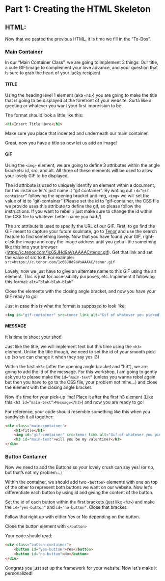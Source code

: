 # Part 1: Creating the HTML Skeleton
## HTML:

Now that we pasted the previous HTML, it is time we fill in the “To-Dos”.

### Main Container

In our “Main Container Class”, we are going to implement 3 things: Our title, a cute GIF/image to complement your love advance, and your question that is sure to grab the heart of your lucky recipient. 

#### TITLE

Using the heading level 1 element (aka `<h1>`) you are going to make the title that is going to be displayed at the forefront of your website. Sorta like a greeting or whatever you want your first impression to be.

The format should look a little like this:
```html
<h1>Insert Title Here</h1>
```
Make sure you place that indented and underneath our main container.

Great, now you have a title so now let us add an image!

#### GIF

Using the `<img>` element, we are going to define 3 attributes within the angle brackets: id, src, and alt. All three of these elements will be used to allow your lovely GIF to be displayed. 

The id attribute is used to uniquely identify an element within a document, for this instance let's just name it “gif container”. By writing out `id=”gif-container”` following the opening bracket and img, `<img>` we will set the value of id to “gif-container” (Please set the id to “gif-container, the CSS file we provide uses this attribute to define the gif, so please follow the instructions. If you want to rebel :/ just make sure to change the id within the CSS file to whatever better name you had:/)

The src attribute is used to specify the URL of our GIF. First, to go find the GIF meant to capture your future soulmate, go to [Tenor](https://tenor.com/) and use the search feature to find something lovely. Now that you have found your GIF, right-click the image and copy the image address until you get a little something like this into your browser (https://c.tenor.com/1c6SJHd9aVsAAAAC/tenor.gif). Get that link and set the value of src to it. For example: `src=https://c.tenor.com/1c6SJHd9aVsAAAAC/tenor.gif`

Lovely, now we just have to give an alternate name to this GIF using the alt element. This is just for accessibility purposes, etc. Implement it following this format: `alt=”blah-blah-blah”`

Close the elements with the closing angle bracket, and now you have your GIF ready to go!

Just in case this is what the format is supposed to look like: 
```html
<img id="gif-container" src=tenor link alt="Gif of whatever you picked">
```

#### MESSAGE

It is time to shoot your shot!

Just like the title, we will implement text but this time using the `<h3>` element. Unlike the title though, we need to set the id of your smooth pick-up (so we can change it when they say yes :3) 

Within the first `<h3>` (after the opening angle bracket and “h3”), we are going to add the id of the message. For this workshop, I am going to gently ask you to please make the `id=”main-text”` (unless you wanna rebel again but then you have to go to the CSS file, your problem not mine…) and close the element with the closing angle bracket.

Now it's time for your pick-up line! Place it after the first h3 element (Like this `<h3 id=”main-text”>Message</h3>`) and now you are ready to go! 

For reference, your code should resemble something like this when you sandwich it all together: 
```html
<div class="main-container">
    <h1>Title</h1>
    <img id="gif-container" src=tenor link alt="Gif of whatever you picked">
    <h3 id="main-text">will you be my valentine?</h3>
</div>
```

### Button Container

Now we need to add the Buttons so your lovely crush can say yes! (or no, but that’s not my problem…)

Within the container, we should add two `<button>` elements with one on top of the other to represent both buttons we want on our website. Now let's differentiate each button by using id and giving the content of the button. 

Set the id of each button within the first brackets (just like `<h3>`) and make the `id=”yes-button”` and `id=”no-button”`. Close that bracket.

Follow that right up with either Yes or No depending on the button.

Close the button element with `</button>`

Your code should read: 
```html
<div class="button-container">
    <button id="yes-button">Yes</button>
    <button id="no-button">No</button>
</div>
```

Congrats you just set up the framework for your website! Now let's make it personalized!